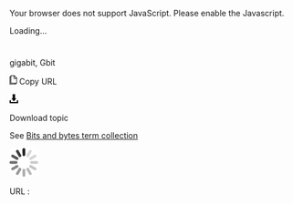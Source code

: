 Your browser does not support JavaScript. Please enable the Javascript.

Loading...

# 

gigabit, Gbit

![Copy URL](gigabit_files/Copy.png)
Copy URL

![Download](gigabit_files/Download.png)

Download topic

See [Bits and bytes term collection](https://worldready.cloudapp.net/Styleguide/Read?id=2700&topicid=26920)

![In progress](gigabit_files/activity-large.gif)

URL :
